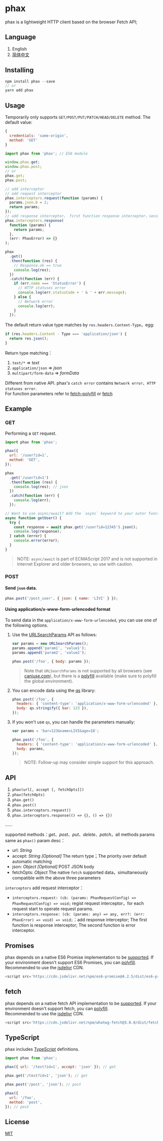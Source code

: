 # phax

phax is a lightweight HTTP client based on the browser Fetch API;

## Language

1. English
2. [简体中文](https://github.com/DvShu/phax/wiki/%E4%B8%AD%E6%96%87%E6%96%87%E6%A1%A3 '简体中文')

## Installing

```javascript
npm install phax --save
// or
yarn add phax
```

## Usage

Temporarily only supports `GET/POST/PUT/PATCH/HEAD/DELETE` method. The default value:

```javascript
{
  credentials: 'same-origin',
  method: 'GET'
}
```

```javascript
import phax from 'phax'; // ES6 module

window.phax.get;
window.phax.post;
// or
phax.get;
phax.post;

// add interceptor
// add request interceptor
phax.interceptors.request(function (params) {
  params.json.b = 2;
  return params;
});
// add response interceptor， first function response interceptor，second function error interceptor
phax.interceptors.response(
  function (params) {
    return params;
  },
  (err: PhaxError) => {}
);

phax
  .get()
  .then(function (res) {
    // Response.ok == true
    console.log(res);
  })
  .catch(function (err) {
    if (err.name === 'StatusError') {
      // HTTP statuses error
      console.log(err.statusCode + ' & ' + err.message);
    } else {
      // Network error
      console.log(err);
    }
  });
```

The default return value type matches by `res.headers.Content-Type`，egg:

```javascript
if (res.headers.Content - Type === 'application/json') {
  return res.json();
}
```

Return type matching：

1. `text/*` => _text_
2. `application/json` => _json_
3. `multipart/form-data` => _formData_

Different from native API. phax's `catch error` contains `Network error`、`HTTP statuses error`.<br>
For function parameters refer to [fetch-polyfill](https://github.com/github/fetch 'fetch-polyfill') or [fetch](https://developer.mozilla.org/en-US/docs/Web/API/Fetch_API 'fetch')

## Example

### GET

Performing a `GET` request.

```javascript
import phax from 'phax';

phax({
  url: '/user?id=1',
  method: 'GET',
});

phax
  .get('/user?id=1')
  .then(function (res) {
    console.log(res); // json
  })
  .catch(function (err) {
    console.log(err);
  });

// Want to use async/await? Add the `async` keyword to your outer function/method.
async function getUser() {
  try {
    const response = await phax.get('/user?id=12345').json();
    console.log(response);
  } catch (error) {
    console.error(error);
  }
}
```

> NOTE: `async/await` is part of ECMAScript 2017 and is not supported in Internet Explorer and older browsers, so use with caution.

### POST

#### Send `json` data.

```javascript
phax.post('/post_user', { json: { name: 'LIVI' } });
```

#### Using application/x-www-form-urlencoded format

To send data in the `application/x-www-form-urlencoded`, you can use one of the following options.

1.  Use the [URLSearchParams](https://developer.mozilla.org/en-US/docs/Web/API/URLSearchParams 'URLSearchParams') API as follows:

    ```javascript
    var params = new URLSearchParams();
    params.append('param1', 'value1');
    params.append('param2', 'value2');

    phax.post('/foo', { body: params });
    ```

    > Note that `URLSearchParams` is not supported by all browsers (see [caniuse.com](https://caniuse.com/#feat=urlsearchparams 'can i use URLSearchParams')), but there is a [polyfill](https://github.com/WebReflection/url-search-params 'URLSearchParams polyfill') available (make sure to polyfill the global environment).

2.  You can encode data using the [qs](https://github.com/ljharb/qs 'qs') library:
    ```javascript
    phax.post('/foo', {
      headers: { 'content-type': 'application/x-www-form-urlencoded' },
      body: qs.stringify({ bar: 123 }),
    });
    ```
3.  If you won't use `qs`, you can handle the parameters manually:

    ```javascript
    var params = 'bar=123&name=LIVI&age=18';

    phax.post('/foo', {
      headers: { 'content-type': 'application/x-www-form-urlencoded' },
      body: params,
    });
    ```

    > NOTE: Follow-up may consider simple support for this approach.

## API

1. `phax(url[, accept [, fetchOpts]])`
2. `phax(fetchOpts)`
3. `phax.get()`
4. `phax.post()`
5. `phax.interceptors.request()`
6. `phax.interceptors.response(() => {}, () => {})`

……

supported methods：_get_、_post_、_put_、_delete_、_patch_，all methods params same as `phax()`
param desc：

- url: _String_
- accept: _String_ _[Optional]_ The return type；The priority over default automatic matching
- json: _Object_ _[Optional]_ POST JSON body
- fetchOpts: _Object_ The native `fetch` supported data，simultaneously compatible with the above three parameters

`interceptors` add request interceptor：

- `interceptors.request: (cb: (params: PhaxRequestConfig) => PhaxRequestConfig) => void;` regist request interceptor，for each request start to operate request params.
- `interceptors.response: (cb: (params: any) => any, err?: (err: PhaxError) => void) => void;`：add response interceptor; The first function is response interceptor; The second function is error interceptor.

## Promises

phax depends on a native ES6 Promise implementation to be [supported](https://caniuse.com/promises 'promises-supported'). If your environment doesn't support ES6 Promises, you can [polyfill](https://github.com/stefanpenner/es6-promise 'es6-promise').<br/>
Recommended to use the [jsdelivr](https://www.jsdelivr.com 'jsdelivr') CDN.

```javascript
<script src='https://cdn.jsdelivr.net/npm/es6-promise@4.2.5/dist/es6-promise.auto.min.js'></script>
```

## fetch

phax depends on a native fetch API implementation to be [supported](https://caniuse.com/fetch 'fetch-supported'). If your environment doesn't support fetch, you can [polyfill](https://github.com/github/fetch 'fetch-polyfill').<br/>
Recommended to use the [jsdelivr](https://www.jsdelivr.com 'jsdelivr') CDN.

```javascript
<script src='https://cdn.jsdelivr.net/npm/whatwg-fetch@3.0.0/dist/fetch.umd.min.js'></script>
```

## TypeScript

phax includes [TypeScript](https://www.typescriptlang.org/ 'TypeScript') definitions.

```javascript
import phax from 'phax';

phax({ url: '/test?id=1', accept: 'json' }); // get

phax.get('/test?id=1', 'json'); // get

phax.post('/post', 'json'); // post

phax({
  url: '/foo',
  method: 'post',
}); // post
```

## License

[MIT](https://github.com/DvShu/phax/blob/master/LICENSE 'MIT')
